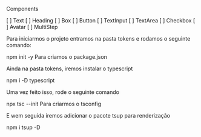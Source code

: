 Components

[ ] Text
[ ] Heading
[ ] Box
[ ] Button
[ ] TextInput
[ ] TextArea
[ ] Checkbox
[ ] Avatar
[ ] MultiStep

Para iniciarmos o projeto entramos na pasta tokens e rodamos o seguinte comando:

npm init -y
Para criamos o package.json

Ainda na pasta tokens, iremos instalar o typescript

npm i -D typescript

Uma vez feito isso, rode o seguinte comando

npx tsc --init
Para criarmos o tsconfig

E wem seguida iremos adicionar o pacote tsup para renderização

npm i tsup -D
